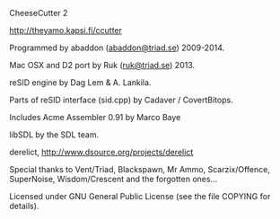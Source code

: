 CheeseCutter 2

http://theyamo.kapsi.fi/ccutter

Programmed by abaddon (abaddon@triad.se) 2009-2014.

Mac OSX and D2 port by Ruk (ruk@triad.se) 2013.

reSID engine by Dag Lem & A. Lankila.

Parts of reSID interface (sid.cpp) by Cadaver / CovertBitops.

Includes Acme Assembler 0.91 by Marco Baye

libSDL by the SDL team.

derelict, http://www.dsource.org/projects/derelict

Special thanks to Vent/Triad, Blackspawn, Mr Ammo, Scarzix/Offence, 
SuperNoise, Wisdom/Crescent and the forgotten ones...

Licensed under GNU General Public License (see the file COPYING for details).
